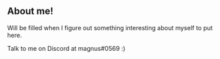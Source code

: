 ## About me!

Will be filled when I figure out something interesting about myself to put here.

Talk to me on Discord at magnus#0569 :)
